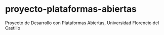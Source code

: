 # proyecto-plataformas-abiertas
Proyecto de Desarrollo con Plataformas Abiertas, Universidad Florencio del Castillo
